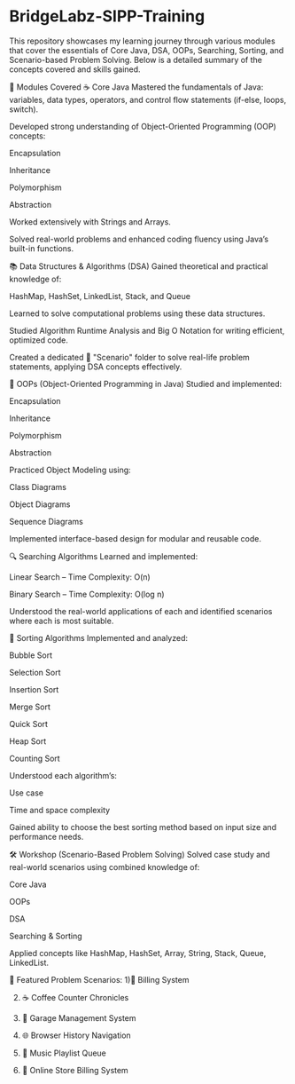 # BridgeLabz-SIPP-Training

This repository showcases my learning journey through various modules that cover the essentials of Core Java, DSA, OOPs, Searching, Sorting, and Scenario-based Problem Solving. Below is a detailed summary of the concepts covered and skills gained.

📌 Modules Covered
☕ Core Java
Mastered the fundamentals of Java: variables, data types, operators, and control flow statements (if-else, loops, switch).

Developed strong understanding of Object-Oriented Programming (OOP) concepts:

Encapsulation

Inheritance

Polymorphism

Abstraction

Worked extensively with Strings and Arrays.

Solved real-world problems and enhanced coding fluency using Java’s built-in functions.

📚 Data Structures & Algorithms (DSA)
Gained theoretical and practical knowledge of:

HashMap, HashSet, LinkedList, Stack, and Queue

Learned to solve computational problems using these data structures.

Studied Algorithm Runtime Analysis and Big O Notation for writing efficient, optimized code.

Created a dedicated 📁 "Scenario" folder to solve real-life problem statements, applying DSA concepts effectively.

🔄 OOPs (Object-Oriented Programming in Java)
Studied and implemented:

Encapsulation

Inheritance

Polymorphism

Abstraction

Practiced Object Modeling using:

Class Diagrams

Object Diagrams

Sequence Diagrams

Implemented interface-based design for modular and reusable code.

🔍 Searching Algorithms
Learned and implemented:

Linear Search – Time Complexity: O(n)

Binary Search – Time Complexity: O(log n)

Understood the real-world applications of each and identified scenarios where each is most suitable.

🧮 Sorting Algorithms
Implemented and analyzed:

Bubble Sort

Selection Sort

Insertion Sort

Merge Sort

Quick Sort

Heap Sort

Counting Sort

Understood each algorithm’s:

Use case

Time and space complexity

Gained ability to choose the best sorting method based on input size and performance needs.

🛠 Workshop (Scenario-Based Problem Solving)
Solved case study and real-world scenarios using combined knowledge of:

Core Java

OOPs

DSA

Searching & Sorting

Applied concepts like HashMap, HashSet, Array, String, Stack, Queue, LinkedList.

🔧 Featured Problem Scenarios:
1)🧾 Billing System

2) ☕ Coffee Counter Chronicles

3) 🚗 Garage Management System

4) 🌐 Browser History Navigation

5) 🎵 Music Playlist Queue

6) 🛒 Online Store Billing System


